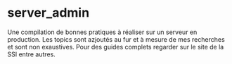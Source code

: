 # server_admin

Une compilation de bonnes pratiques à réaliser sur un serveur en production. Les topics sont azjoutés au fur et à mesure de mes recherches et sont non exaustives. Pour des guides complets regarder sur le site de la SSI entre autres.



